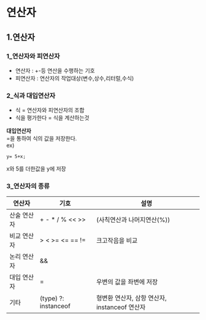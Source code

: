 연산자
======
1.연산자
-----
### 1_연산자와 피연산자
* 연산자 : +-등 연산을 수행하는 기호
* 피연산자 : 연산자의 작업대상(변수,상수,리터럴,수식)

### 2_식과 대입연산자
* 식 = 연산자와 피연산자의 조합
* 식을 평가한다 = 식을 계산하는것 

**대입연산자**   
=을 통하여 식의 값을 저장한다.   
ex)
```
y= 5+x;
```
x와 5를 더한값을 y에 저장

### 3_연산자의 종류

|연산자|기호|설명|
|---|---|---|
|산술 연산자| + - * / % << >>|(사칙연산과 나머지연산(%))|
|비교 연산자| > < >= <= == != |크고작음을 비교|
|논리 연산자| && || ! & ^ ~|그리고 또는 으로 조건 연결|
|대입 연산자| = |우변의 값을 좌변에 저장|
|기타|(type) ?: instanceof |형변환 연산자, 삼항 연산자, instanceof 연산자|
